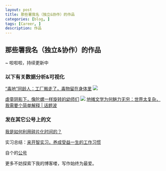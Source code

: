 ```yaml
---
layout: post
title: 那些署我名（独立&协作）的作品
categories: [blog, ]
tags: [Career, ]
description: 作品
---
```


## 那些署我名（独立&协作）的作品

~ 啦啦啦，持续更新中

### **以下有关数据分析&可视化**

[“毒地”同龄人：工厂搬走了，毒物留在身体里](https://mp.weixin.qq.com/s/F67oY-2C7X_GtT_uQ9ZIIQ)
![](https://ws2.sinaimg.cn/large/006tNc79ly1fmeeztvl07j30hc0av0wf.jpg)

[虐童阴影下，像陀螺一样旋转的幼师们](https://mp.weixin.qq.com/s/FQqb0L_yQxtzMZOcrE8Ehg)
![](https://ws4.sinaimg.cn/large/006tNc79ly1fmef5tutpij30gv0ay42i.jpg)
[地摊文学为何魅力无穷：世界太复杂，我需要个简单解释 | 话题波](https://mp.weixin.qq.com/s/ttlUB_R5QBTXAo_9RcfnIQ)

### 发在其它公号上的文

[我是如何利用碎片化时间的？](https://mp.weixin.qq.com/s?src=3&timestamp=1513094447&ver=1&signature=pX6JG0kxY-QQFxD*V8qMHahXtnK4lLT0P88haPMZbeCKiKDMhDsAWs6F8gxS7S0z5n9JjCHvXmslkzrYRlTGJcHDLh0VS1*dfGtwldwUaRlja9WzfE3RrLg6ZLJxOMDRBB1-cgP*2sKplPV1ccV94ASaFB8h0F44Jd3ptzYZBgE=)

实习总结：[来开智实习，养成受益一生的工作习惯](https://mp.weixin.qq.com/s?src=3&timestamp=1513094653&ver=1&signature=NJLBPm8J85d3h63ZFTAfyVVp4BskNaiZrgNPbhsWxG9tskdTkRTBKP29*V1Ki28GME5BrBzSiufpu019Ol1wc-N63BBx2gxqnaJo50*D6cegCRuw5-nW7P*N6oVTdpjAx714DQn4eCLeIQp7zkTrEs3dnBqyJ2KqSG2qRPHTPik=)

自个的[公号](https://mp.weixin.qq.com/profile?src=3&timestamp=1513094532&ver=1&signature=9qVN2WtWGnTMdRiX6pMCTqnC3UhYl6m8TrQJoAOXz78Oo9NdowL*zBzGTM9q15HYCaZpVOg7uXe51FtRENpgtQ==)

更多不妨探索下我的博客喽，写作始终为最爱。
